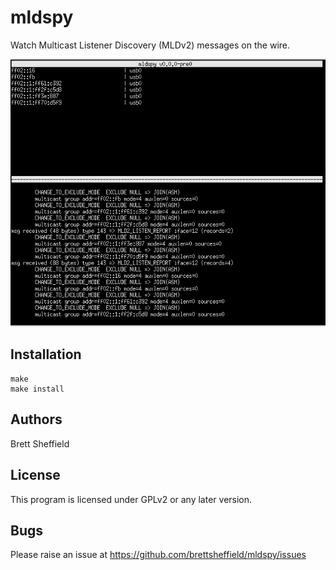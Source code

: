 # mldspy

Watch Multicast Listener Discovery (MLDv2) messages on the wire.

![](https://raw.githubusercontent.com/brettsheffield/mldspy/master/screenshot.png)

## Installation

```
make
make install
```

## Authors

Brett Sheffield

## License

This program is licensed under GPLv2 or any later version.

## Bugs

Please raise an issue at https://github.com/brettsheffield/mldspy/issues

